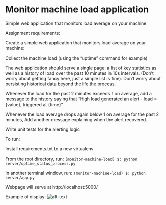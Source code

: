 # Monitor machine load application

Simple web application that monitors load average on your machine

Assignment requirements:

Create a simple web application that monitors load average on your machine:

Collect the machine load (using the “uptime” command for example)

The web application should serve a single page: a list of key statistics as well as a history of load over the past 10 minutes in 10s intervals. (Don’t worry about getting fancy here, just a simple list is fine). Don’t worry about persisting historical data beyond the life the process.

Whenever the load for the past 2 minutes exceeds 1 on average, add a message to the history saying that “High load generated an alert - load = {value}, triggered at {time}”

Whenever the load average drops again below 1 on average for the past 2 minutes, Add another message explaining when the alert recovered.

Write unit tests for the alerting logic


To run:

Install requirements.txt to a new virtualenv

From the root directory, run:
```(monitor-machine-load) $: python server/uptime_status_process.py```

In another terminal window, run:
```(monitor-machine-load) $: python server/app.py```

Webpage will serve at http://localhost:5000/


Example of display:
![alt-text](https://d2ppvlu71ri8gs.cloudfront.net/items/1g3C1Y453r0S0R1X3f12/Screen%20Recording%202017-05-15%20at%2008.53%20PM.gif?v=268961e3 "Example of Monitor Machine Load webpage")
